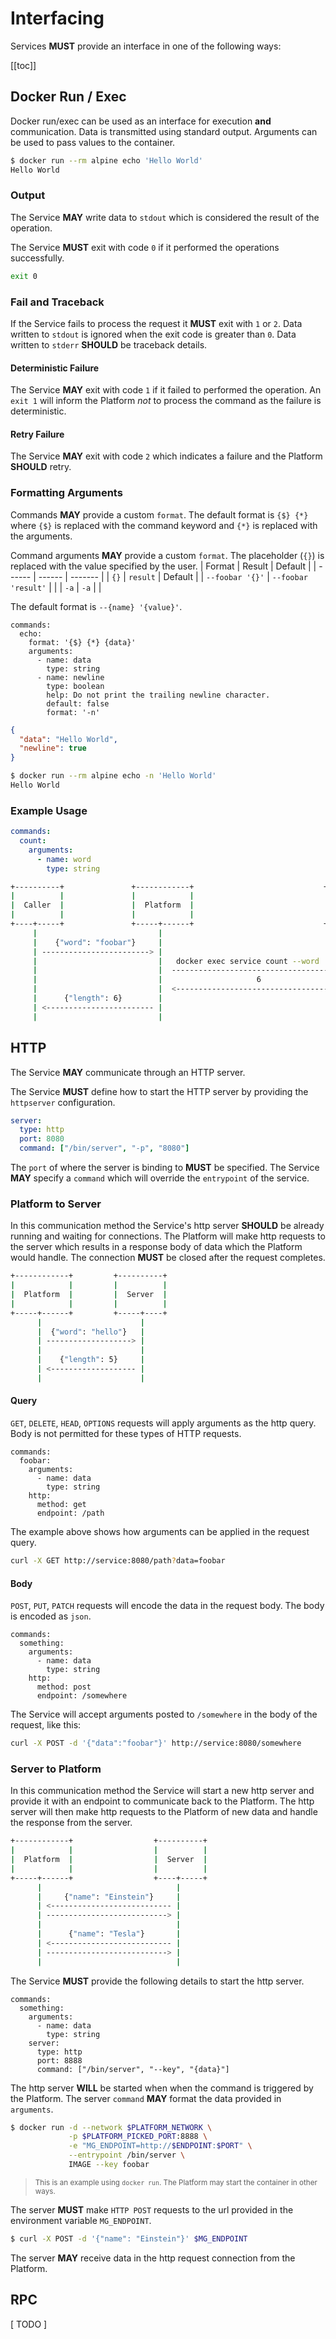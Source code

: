 # Interfacing

Services **MUST** provide an interface in one of the following ways:

[[toc]]

## Docker Run / Exec

Docker run/exec can be used as an interface for execution **and** communication. Data is transmitted using standard output. Arguments can be used to pass values to the container.

```bash
$ docker run --rm alpine echo 'Hello World'
Hello World
```

### Output
The Service **MAY** write data to `stdout` which is considered the result of the operation.

The Service **MUST** exit with code `0` if it performed the operations successfully.

```bash
exit 0
```

### Fail and Traceback
If the Service fails to process the request it **MUST** exit with `1` or `2`.
Data written to `stdout` is ignored when the exit code is greater than `0`.
Data written to `stderr` **SHOULD** be traceback details.

#### Deterministic Failure
The Service **MAY** exit with code `1` if it failed to performed the operation.
An `exit 1` will inform the Platform *not* to process the command as the failure is deterministic.

#### Retry Failure
The Service **MAY** exit with code `2` which indicates a failure and the Platform **SHOULD** retry.


### Formatting Arguments

Commands **MAY** provide a custom `format`. The default format is `{$} {*}` where `{$}` is replaced with the command keyword and `{*}` is replaced with the arguments.


Command arguments **MAY** provide a custom `format`. The placeholder (`{}`) is replaced with the value specified by the user.
| Format | Result | Default |
| ------ | ------ | ------- |
| `{}` | `result` | Default |
| `--foobar '{}'` | `--foobar 'result'` | |
| `-a` | `-a` | |


The default format is `--{name} '{value}'`.

```yaml{3,11}
commands:
  echo:
    format: '{$} {*} {data}'
    arguments:
      - name: data
        type: string
      - name: newline
        type: boolean
        help: Do not print the trailing newline character.
        default: false
        format: '-n'
```

```json
{
  "data": "Hello World",
  "newline": true
}
```

```bash
$ docker run --rm alpine echo -n 'Hello World'
Hello World
```

### Example Usage


```yaml
commands:
  count:
    arguments:
      - name: word
        type: string
```

```bash
+----------+               +------------+                             +----------------------+
|          |               |            |                             |                      |
|  Caller  |               |  Platform  |                             |  Interface via Exec  |
|          |               |            |                             |                      |
+----+-----+               +-----+------+                             +----------+-----------+
     |                           |                                               |
     |    {"word": "foobar"}     |                                               |
     | ------------------------> |                                               |
     |                           |   docker exec service count --word 'foobar'   |
     |                           |  ------------------------------------------>  |
     |                           |                     6                         |
     |                           |  <------------------------------------------  |
     |      {"length": 6}        |                                               |
     | <------------------------ |                                               |
     |                           |                                               |
```



## HTTP
The Service **MAY** communicate through an HTTP server.

The Service **MUST** define how to start the HTTP server by providing the `httpserver` configuration.

```yaml
server:
  type: http
  port: 8080
  command: ["/bin/server", "-p", "8080"]
```

The `port` of where the server is binding to **MUST** be specified.
The Service **MAY** specify a `command` which will override the `entrypoint` of the service.

### Platform to Server

In this communication method the Service's http server **SHOULD** be already running and waiting for connections.
The Platform will make http requests to the server which results in a response body of data which the Platform would handle.
The connection **MUST** be closed after the request completes.

```bash
+------------+         +----------+
|            |         |          |
|  Platform  |         |  Server  |
|            |         |          |
+-----+------+         +-----+----+
      |                      |
      |  {"word": "hello"}   |
      | -------------------> |
      |                      |
      |    {"length": 5}     |
      | <------------------- |
      |                      |
```


#### Query

`GET`, `DELETE`, `HEAD`, `OPTIONS` requests will apply arguments as the http query. Body is not permitted for these types of HTTP requests.

```yaml{6,7,8}
commands:
  foobar:
    arguments:
      - name: data
        type: string
    http:
      method: get
      endpoint: /path
```

The example above shows how arguments can be applied in the request query.

```bash
curl -X GET http://service:8080/path?data=foobar
```


#### Body

`POST`, `PUT`, `PATCH` requests will encode the data in the request body.
The body is encoded as `json`.

```yaml{6,7,8}
commands:
  something:
    arguments:
      - name: data
        type: string
    http:
      method: post
      endpoint: /somewhere
```

The Service will accept arguments posted to `/somewhere` in the body of the request, like this:

```bash
curl -X POST -d '{"data":"foobar"}' http://service:8080/somewhere
```


### Server to Platform

In this communication method the Service will start a new http server and provide it with an endpoint to communicate back to the Platform.
The http server will then make http requests to the Platform of new data and handle the response from the server.

```bash
+------------+                  +----------+
|            |                  |          |
|  Platform  |                  |  Server  |
|            |                  |          |
+-----+------+                  +----+-----+
      |                              |
      |     {"name": "Einstein"}     |
      | <--------------------------- |
      | ---------------------------> |
      |                              |
      |      {"name": "Tesla"}       |
      | <--------------------------- |
      | ---------------------------> |
      |                              |
```

The Service **MUST** provide the following details to start the http server.

```yaml{6,7,8,9}
commands:
  something:
    arguments:
      - name: data
        type: string
    server:
      type: http
      port: 8888
      command: ["/bin/server", "--key", "{data}"]
```

The http server **WILL** be started when when the command is triggered by the Platform.
The server `command` **MAY** format the data provided in `arguments`.

```bash
$ docker run -d --network $PLATFORM_NETWORK \
             -p $PLATFORM_PICKED_PORT:8888 \
             -e "MG_ENDPOINT=http://$ENDPOINT:$PORT" \
             --entrypoint /bin/server \
             IMAGE --key foobar
```
> <small>This is an example using `docker run`. The Platform may start the container in other ways.</small>

The server **MUST** make `HTTP POST` requests to the url provided in the environment variable `MG_ENDPOINT`.

```bash
$ curl -X POST -d '{"name": "Einstein"}' $MG_ENDPOINT
```

The server **MAY** receive data in the http request connection from the Platform.



## RPC

[ TODO ]
